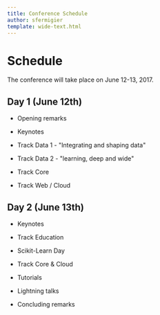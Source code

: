 ```yaml
---
title: Conference Schedule
author: sfermigier
template: wide-text.html
---
```


<style>
ul li ul {
  margin-top: -10px;
  margin-bottom: 10px;
}
</style>

# Schedule

The conference will take place on June 12-13, 2017.

## Day 1 (June 12th)

* Opening remarks 

* Keynotes

* Track Data 1 - "Integrating and shaping data"

* Track Data 2 - "learning, deep and wide"

* Track Core

* Track Web / Cloud

## Day 2 (June 13th)

* Keynotes

* Track Education

* Scikit-Learn Day

* Track Core & Cloud

* Tutorials

* Lightning talks

* Concluding remarks